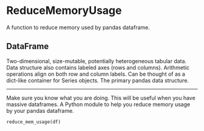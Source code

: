 # ReduceMemoryUsage
A function to reduce memory used by pandas dataframe.

## DataFrame

Two-dimensional, size-mutable, potentially heterogeneous tabular data.
Data structure also contains labeled axes (rows and columns). Arithmetic operations align on both row and column labels. Can be thought of as a dict-like container for Series objects. The primary pandas data structure.

---

Make sure you know what you are doing. This will be useful when you have massive dataframes.
A Python module to help you reduce memory usage by your pandas dataframe.

`reduce_mem_usage(df)`
